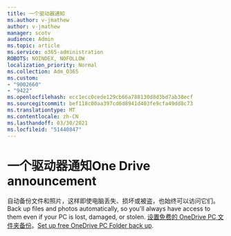 ```yaml
---
title: 一个驱动器通知
ms.author: v-jmathew
author: v-jmathew
manager: scotv
audience: Admin
ms.topic: article
ms.service: o365-administration
ROBOTS: NOINDEX, NOFOLLOW
localization_priority: Normal
ms.collection: Adm_O365
ms.custom:
- "9002660"
- "9422"
ms.openlocfilehash: ecc1ecc0cede129cb66a788130d8d3bd7ab38ecf
ms.sourcegitcommit: bef118c00aa397cd6d8941d403fe9cfa49dd8c73
ms.translationtype: MT
ms.contentlocale: zh-CN
ms.lasthandoff: 03/30/2021
ms.locfileid: "51440847"
---
```

# <a name="one-drive-announcement"></a><span data-ttu-id="258e0-102">一个驱动器通知</span><span class="sxs-lookup"><span data-stu-id="258e0-102">One Drive announcement</span></span>

<span data-ttu-id="258e0-103">自动备份文件和照片，这样即使电脑丢失、损坏或被盗，也始终可以访问它们。</span><span class="sxs-lookup"><span data-stu-id="258e0-103">Back up files and photos automatically, so you'll always have access to them even if your PC is lost, damaged, or stolen.</span></span> <span data-ttu-id="258e0-104">[设置免费的 OneDrive PC 文件夹备份](https://www.microsoft.com/microsoft-365/onedrive/pc-cloud-backup)。</span><span class="sxs-lookup"><span data-stu-id="258e0-104">[Set up free OneDrive PC Folder back up](https://www.microsoft.com/microsoft-365/onedrive/pc-cloud-backup).</span></span>
